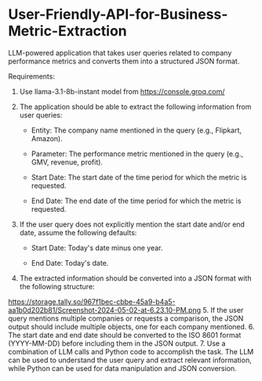 # User-Friendly-API-for-Business-Metric-Extraction
LLM-powered application that takes user queries related to company performance metrics and converts them into a structured JSON format.



Requirements:
1. Use llama-3.1-8b-instant model from https://console.groq.com/

2. The application should be able to extract the following information from user queries:

    - Entity: The company name mentioned in the query (e.g., Flipkart, Amazon).

    - Parameter: The performance metric mentioned in the query (e.g., GMV, revenue, profit).

    - Start Date: The start date of the time period for which the metric is requested.

    - End Date: The end date of the time period for which the metric is requested.

3. If the user query does not explicitly mention the start date and/or end date, assume the following defaults:

    - Start Date: Today's date minus one year.

    - End Date: Today's date.

4. The extracted information should be converted into a JSON format with the following structure:

https://storage.tally.so/967f1bec-cbbe-45a9-b4a5-aa1b0d202b81/Screenshot-2024-05-02-at-6.23.10-PM.png
5. If the user query mentions multiple companies or requests a comparison, the JSON output should include multiple objects, one for each company mentioned.
6. The start date and end date should be converted to the ISO 8601 format (YYYY-MM-DD) before including them in the JSON output.
7. Use a combination of LLM calls and Python code to accomplish the task. The LLM can be used to understand the user query and extract relevant information, while Python can be used for data manipulation and JSON conversion.
